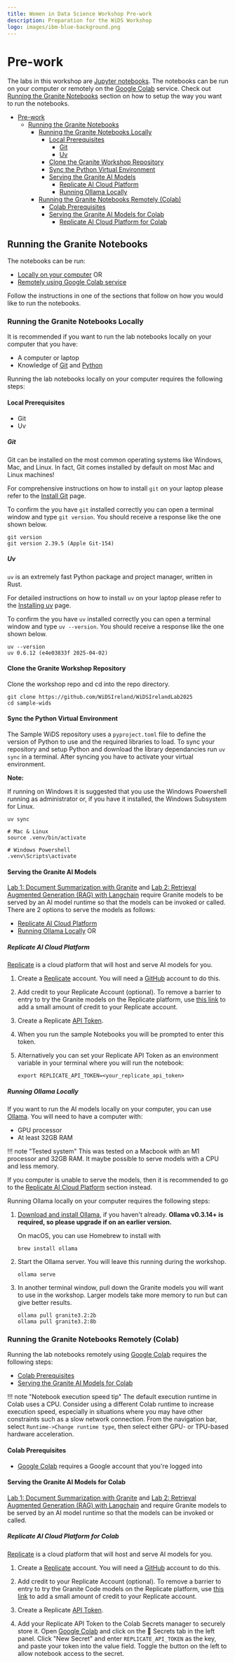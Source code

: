 ```yaml
---
title: Women in Data Science Workshop Pre-work
description: Preparation for the WiDS Workshop
logo: images/ibm-blue-background.png
---
```


# Pre-work

The labs in this workshop are [Jupyter notebooks](https://jupyter.org/). The notebooks can be run on your computer or remotely on the [Google Colab](https://colab.research.google.com) service. Check out [Running the Granite Notebooks](#running-the-granite-notebooks) section on how to setup the way you want to run the notebooks.

- [Pre-work](#pre-work)
  - [Running the Granite Notebooks](#running-the-granite-notebooks)
    - [Running the Granite Notebooks Locally](#running-the-granite-notebooks-locally)
      - [Local Prerequisites](#local-prerequisites)
        - [Git](#git)
        - [Uv](#uv)
      - [Clone the Granite Workshop Repository](#clone-the-granite-workshop-repository)
      - [Sync the Python Virtual Environment](#sync-the-python-virtual-environment)
      - [Serving the Granite AI Models](#serving-the-granite-ai-models)
        - [Replicate AI Cloud Platform](#replicate-ai-cloud-platform)
        - [Running Ollama Locally](#running-ollama-locally)
    - [Running the Granite Notebooks Remotely (Colab)](#running-the-granite-notebooks-remotely-colab)
      - [Colab Prerequisites](#colab-prerequisites)
      - [Serving the Granite AI Models for Colab](#serving-the-granite-ai-models-for-colab)
        - [Replicate AI Cloud Platform for Colab](#replicate-ai-cloud-platform-for-colab)


## Running the Granite Notebooks

The notebooks can be run:

- [Locally on your computer](#running-the-granite-notebooks-locally) OR
- [Remotely using Google Colab service](#running-the-granite-notebooks-remotely-colab)

Follow the instructions in one of the sections that follow on how you would like to run the notebooks.

### Running the Granite Notebooks Locally

It is recommended if you want to run the lab notebooks locally on your computer that you have:

- A computer or laptop
- Knowledge of [Git](https://git-scm.com/) and [Python](https://www.python.org/)

Running the lab notebooks locally on your computer requires the following steps:

#### Local Prerequisites

- Git
- Uv

##### Git

Git can be installed on the most common operating systems like Windows,  Mac, and Linux. In fact, Git comes installed by default on most Mac and  Linux machines!

For comprehensive instructions on how to install `git` on your laptop please refer to the [Install Git](https://github.com/git-guides/install-git) page.

To confirm the you have `git` installed correctly you can open a terminal window and type `git version`. You should receive a response like the one shown below.

```shell
git version
git version 2.39.5 (Apple Git-154)
```

##### Uv

`uv` is an extremely fast Python package and project manager, written in Rust.

For detailed instructions on how to install `uv` on your laptop please refer to the [Installing uv](https://docs.astral.sh/uv/getting-started/installation/#installing-uv) page.

To confirm the you have `uv` installed correctly you can open a terminal window and type `uv --version`. You should receive a response like the one shown below.

```shell
uv --version
uv 0.6.12 (e4e03833f 2025-04-02)
```

#### Clone the Granite Workshop Repository

Clone the workshop repo and cd into the repo directory.

```shell
git clone https://github.com/WiDSIreland/WiDSIrelandLab2025
cd sample-wids
```

#### Sync the Python Virtual Environment

The Sample WiDS repository uses a `pyproject.toml` file to define the version of Python to use and the required libraries to load. To sync your repository and setup Python and download the library dependancies run `uv sync` in a terminal. After syncing you have to activate your virtual environment.

**Note:**

If running on Windows it is suggested that you use the Windows Powershell running as administrator or, if you have it installed, the Windows Subsystem for Linux.

```shell
uv sync

# Mac & Linux
source .venv/bin/activate

# Windows Powershell
.venv\Scripts\activate
```

#### Serving the Granite AI Models

[Lab 1: Document Summarization with Granite](../lab-1/readme.md) and [Lab 2: Retrieval Augmented Generation (RAG) with Langchain](../lab-2/readme.md) require Granite models to be served by an AI model runtime so that the models can be invoked or called. There are 2 options to serve the models as follows:

- [Replicate AI Cloud Platform](#replicate-ai-cloud-platform)
- [Running Ollama Locally](#running-ollama-locally) OR

##### Replicate AI Cloud Platform

[Replicate](https://replicate.com/) is a cloud platform that will host and serve AI models for you.

1. Create a [Replicate](https://replicate.com/) account. You will need a [GitHub](https://github.com/) account to do this.

1. Add credit to your Replicate Account (optional). To remove a barrier to entry to try the Granite models on the Replicate platform, use [this link](https://replicate.com/invites/a8717bfe-2f3d-4a52-88ed-1356231cdf03) to add a small amount of credit to your Replicate account.

1. Create a Replicate [API Token](https://replicate.com/account/api-tokens).

1. When you run the sample Notebooks you will be prompted to enter this token.

1. Alternatively you can set your Replicate API Token as an environment variable in your terminal where you will run the notebook:

    ```shell
    export REPLICATE_API_TOKEN=<your_replicate_api_token>
    ```

##### Running Ollama Locally

If you want to run the AI models locally on your computer, you can use [Ollama](https://ollama.com/). You will need to have a computer with:

- GPU processor
- At least 32GB RAM

!!! note "Tested system"
    This was tested on a Macbook with an M1 processor and 32GB RAM. It maybe possible to serve models with a CPU and less memory.

If you computer is unable to serve the models, then it is recommended to go to the [Replicate AI Cloud Platform](#replicate-ai-cloud-platform) section instead.

Running Ollama locally on your computer requires the following steps:

1. [Download and install Ollama](https://github.com/ollama/ollama?tab=readme-ov-file#ollama), if you haven't already. **Ollama v0.3.14+ is required, so please upgrade if on an earlier version.**

    On macOS, you can use Homebrew to install with

    ```shell
    brew install ollama
    ```

1. Start the Ollama server. You will leave this running during the workshop.

    ```shell
    ollama serve
    ```

1. In another terminal window, pull down the Granite models you will want to use in the workshop. Larger models take more memory to run but can give better results.

    ```shell
    ollama pull granite3.2:2b
    ollama pull granite3.2:8b
    ```

### Running the Granite Notebooks Remotely (Colab)

Running the lab notebooks remotely using [Google Colab](https://colab.research.google.com) requires the following steps:

- [Colab Prerequisites](#colab-prerequisites)
- [Serving the Granite AI Models for Colab](#serving-the-granite-ai-models-for-colab)

!!! note "Notebook execution speed tip" The default execution runtime in Colab uses a CPU. Consider using a different Colab runtime to increase execution speed, especially in situations where you may have other constraints such as a slow network connection. From the navigation bar, select `Runtime->Change runtime type`, then select either GPU- or TPU-based hardware acceleration.

#### Colab Prerequisites

- [Google Colab](https://colab.research.google.com) requires a Google account that you're logged into

#### Serving the Granite AI Models for Colab

[Lab 1: Document Summarization with Granite](../lab-1/readme.md) and [Lab 2: Retrieval Augmented Generation (RAG) with Langchain](../lab-2/readme.md) and  require Granite models to be served by an AI model runtime so that the models can be invoked or called.

##### Replicate AI Cloud Platform for Colab

[Replicate](https://replicate.com/) is a cloud platform that will host and serve AI models for you.

1. Create a [Replicate](https://replicate.com/) account. You will need a [GitHub](https://github.com/) account to do this.

1. Add credit to your Replicate Account (optional). To remove a barrier to entry to try the Granite Code models on the Replicate platform, use [this link](https://replicate.com/invites/a8717bfe-2f3d-4a52-88ed-1356231cdf03) to add a small amount of credit to your Replicate account.

1. Create a Replicate [API Token](https://replicate.com/account/api-tokens).

1. Add your Replicate API Token to the Colab Secrets manager to securely store it. Open [Google Colab](https://colab.research.google.com) and click on the 🔑 Secrets tab in the left panel. Click "New Secret" and enter `REPLICATE_API_TOKEN` as the key, and paste your token into the value field. Toggle the button on the left to allow notebook access to the secret.